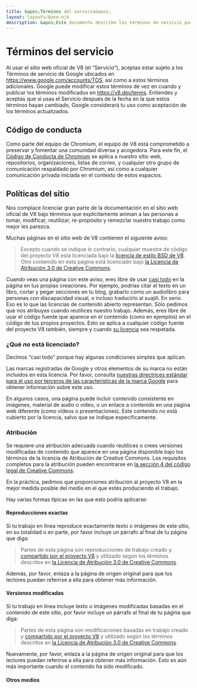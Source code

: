 ```yaml
---
title: &apos;Términos del servicio&apos;
layout: layouts/base.njk
description: &apos;Este documento describe los términos de servicio para el sitio web y proyecto V8.&apos;
---
```

# Términos del servicio

Al usar el sitio web oficial de V8 (el “Servicio”), aceptas estar sujeto a los Términos de servicio de Google ubicados en https://www.google.com/accounts/TOS, así como a estos términos adicionales. Google puede modificar estos términos de vez en cuando y publicar los términos modificados en https://v8.dev/terms. Entiendes y aceptas que si usas el Servicio después de la fecha en la que estos términos hayan cambiado, Google considerará tu uso como aceptación de los términos actualizados.

## Código de conducta

Como parte del equipo de Chromium, el equipo de V8 está comprometido a preservar y fomentar una comunidad diversa y acogedora. Para este fin, el [Código de Conducta de Chromium](https://chromium.googlesource.com/chromium/src/+/main/CODE_OF_CONDUCT.md) se aplica a nuestro sitio web, repositorios, organizaciones, listas de correo, y cualquier otro grupo de comunicación respaldado por Chromium, así como a cualquier comunicación privada iniciada en el contexto de estos espacios.

## Políticas del sitio

Nos complace licenciar gran parte de la documentación en el sitio web oficial de V8 bajo términos que explícitamente animan a las personas a tomar, modificar, reutilizar, re-propósito y remezclar nuestro trabajo como mejor les parezca.

Muchas páginas en el sitio web de V8 contienen el siguiente aviso:

> Excepto cuando se indique lo contrario, cualquier muestra de código del proyecto V8 está licenciada bajo la [licencia de estilo BSD de V8](https://chromium.googlesource.com/v8/v8.git/+/main/LICENSE). Otro contenido en esta página está licenciado bajo [la Licencia de Atribución 3.0 de Creative Commons](https://creativecommons.org/licenses/by/3.0/).

Cuando veas una página con este aviso, eres libre de usar [casi todo](#restrictions) en la página en tus propias creaciones. Por ejemplo, podrías citar el texto en un libro, cortar y pegar secciones en tu blog, grabarlo como un audiolibro para personas con discapacidad visual, o incluso traducirlo al suajili. En serio. Eso es lo que las licencias de contenido abierto representan. Sólo pedimos que nos atribuyas cuando reutilices nuestro trabajo.
Además, eres libre de usar el código fuente que aparece en el contenido (como en ejemplos) en el código de tus propios proyectos. Esto se aplica a cualquier código fuente del proyecto V8 también, siempre y cuando [su licencia](https://chromium.googlesource.com/v8/v8.git/+/main/LICENSE) sea respetada.

### ¿Qué _no_ está licenciado?

Decimos “casi todo” porque hay algunas condiciones simples que aplican.

Las marcas registradas de Google y otros elementos de su marca no están incluidos en esta licencia. Por favor, consulta [nuestras directrices estándar para el uso por terceros de las características de la marca Google](https://www.google.com/permissions/guidelines.html) para obtener información sobre este uso.

En algunos casos, una página puede incluir contenido consistente en imágenes, material de audio o vídeo, o un enlace a contenido en una página web diferente (como vídeos o presentaciones). Este contenido no está cubierto por la licencia, salvo que se indique específicamente.

### Atribución

Se requiere una atribución adecuada cuando reutilices o crees versiones modificadas de contenido que aparece en una página disponible bajo los términos de la licencia de Atribución de Creative Commons. Los requisitos completos para la atribución pueden encontrarse en [la sección 4 del código legal de Creative Commons](https://creativecommons.org/licenses/by/3.0/legalcode).

En la práctica, pedimos que proporciones atribución al proyecto V8 en la mejor medida posible del medio en el que estés produciendo el trabajo.

Hay varias formas típicas en las que esto podría aplicarse:

#### Reproducciones exactas

Si tu trabajo en línea reproduce exactamente texto o imágenes de este sitio, en su totalidad o en parte, por favor incluye un párrafo al final de tu página que diga:

> Partes de esta página son reproducciones de trabajo creado y [compartido por el proyecto V8](/terms#site-policies) y utilizado según los términos descritos en [la Licencia de Atribución 3.0 de Creative Commons](https://creativecommons.org/licenses/by/3.0/).

Además, por favor, enlaza a la página de origen original para que los lectores puedan referirse a ella para obtener más información.

#### Versiones modificadas

Si tu trabajo en línea incluye texto o imágenes modificadas basadas en el contenido de este sitio, por favor incluye un párrafo al final de tu página que diga:

> Partes de esta página son modificaciones basadas en trabajo creado y [compartido por el proyecto V8](/terms#site-policies) y utilizado según los términos descritos en [la Licencia de Atribución 3.0 de Creative Commons](https://creativecommons.org/licenses/by/3.0/).

Nuevamente, por favor, enlaza a la página de origen original para que los lectores puedan referirse a ella para obtener más información. Esto es aún más importante cuando el contenido ha sido modificado.

#### Otros medios
